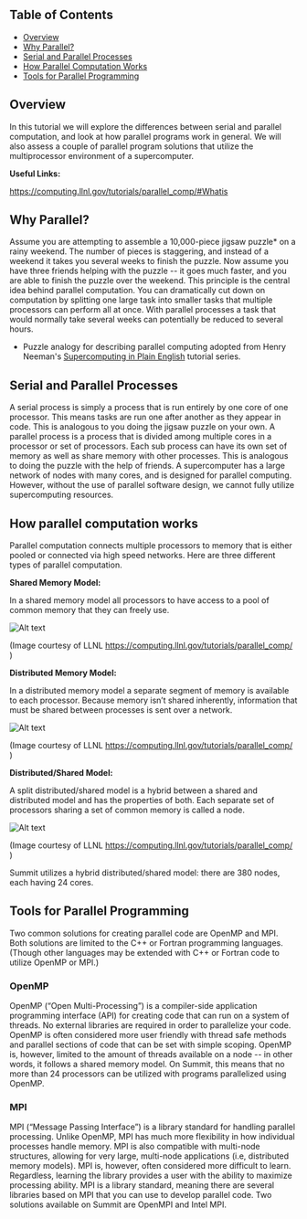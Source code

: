 ## Table of Contents
- [Overview](#overview)
- [Why Parallel?](#why-parallel)
- [Serial and Parallel Processes](#serial-and-parallel-processes)
- [How Parallel Computation Works](#how-parallel-computation-works)
- [Tools for Parallel Programming](#tools-for-parallel-programming)

## Overview

In this tutorial we will explore the differences between serial and parallel computation, and look
at how parallel programs work in general. We will also assess a couple of parallel program
solutions that utilize the multiprocessor environment of a supercomputer.

__Useful Links:__

<https://computing.llnl.gov/tutorials/parallel_comp/#Whatis>

## Why Parallel?
Assume you are attempting to assemble a 10,000-piece jigsaw puzzle* on a rainy weekend. The
number of pieces is staggering, and instead of a weekend it takes you several weeks to finish
the puzzle. Now assume you have three friends helping with the puzzle -- it goes much faster,
and you are able to finish the puzzle over the weekend.
This principle is the central idea behind parallel computation. You can dramatically cut down on
computation by splitting one large task into smaller tasks that multiple processors can perform
all at once. With parallel processes a task that would normally take several weeks can
potentially be reduced to several hours.

* Puzzle analogy for describing parallel computing adopted from Henry Neeman's [Supercomputing in Plain English](http://www.oscer.ou.edu/education.php) tutorial series.

## Serial and Parallel Processes

A serial process is simply a process that is run entirely by one core of one processor. This
means tasks are run one after another as they appear in code. This is analogous to you doing
the jigsaw puzzle on your own.
A parallel process is a process that is divided among multiple cores in a processor or set of
processors. Each sub process can have its own set of memory as well as share memory with
other processes. This is analogous to doing the puzzle with the help of friends.
A supercomputer has a large network of nodes with many cores, and is designed for parallel
computing. However, without the use of parallel software design, we cannot fully utilize
supercomputing resources.

## How parallel computation works

Parallel computation connects multiple processors to memory that is either pooled or connected
via high speed networks. Here are three different types of parallel computation.

__Shared Memory Model:__

In a shared memory model all processors to have access to a pool of common memory that
they can freely use.

![Alt text](https://computing.llnl.gov/tutorials/parallel_comp/images/shared_mem.gif "shared_model")

(Image courtesy of LLNL <https://computing.llnl.gov/tutorials/parallel_comp/> )

__Distributed Memory Model:__

In a distributed memory model a separate segment of memory is available to each processor.
Because memory isn’t shared inherently, information that must be shared between processes is
sent over a network.

![Alt text](https://computing.llnl.gov/tutorials/parallel_comp/images/distributed_mem.gif "distributed_model")

(Image courtesy of LLNL <https://computing.llnl.gov/tutorials/parallel_comp/> )

__Distributed/Shared Model:__

A split distributed/shared model is a hybrid between a shared and distributed model and has the
properties of both. Each separate set of processors sharing a set of common memory is called a
node.

![Alt text](https://computing.llnl.gov/tutorials/parallel_comp/images/hybrid_mem2.gif "hybrid_model")

(Image courtesy of LLNL <https://computing.llnl.gov/tutorials/parallel_comp/> )

Summit utilizes a hybrid distributed/shared model: there are 380 nodes, each having 24 cores.

## Tools for Parallel Programming
Two common solutions for creating parallel code are OpenMP and MPI. Both solutions are
limited to the C++ or Fortran programming languages. (Though other languages may be
extended with C++ or Fortran code to utilize OpenMP or MPI.)

### OpenMP
OpenMP (“Open Multi-Processing”) is a compiler-side application programming interface (API)
for creating code that can run on a system of threads. No external libraries are required in order
to parallelize your code. OpenMP is often considered more user friendly with thread safe
methods and parallel sections of code that can be set with simple scoping.
OpenMP is, however, limited to the amount of threads available on a node -- in other words, it
follows a shared memory model. On Summit, this means that no more than 24 processors can
be utilized with programs parallelized using OpenMP.

### MPI
MPI (“Message Passing Interface”) is a library standard for handling parallel processing. Unlike
OpenMP, MPI has much more flexibility in how individual processes handle memory. MPI is also
compatible with multi-node structures, allowing for very large, multi-node applications (i.e,
distributed memory models). MPI is, however, often considered more difficult to learn.
Regardless, learning the library provides a user with the ability to maximize processing ability.
MPI is a library standard, meaning there are several libraries based on MPI that you can use to
develop parallel code. Two solutions available on Summit are OpenMPI and Intel MPI.
